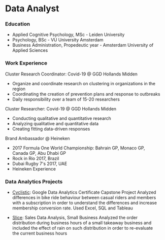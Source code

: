 # Data Analyst

### Education
- Applied Cognitive Psychology, MSc - Leiden University
- Psychology, BSc - VU University Amsterdam
- Business Administration, Propedeutic year - Amsterdam University of Applied Sciences

### Work Experience
Cluster Research Coordinator: Covid-19 @ GGD Hollands Midden
- Organize and coordinate research on clustering in organizations in the region
- Coordinating the creation of prevention plans and response to outbreaks
- Daily responsibility over a team of 15-20 researchers
  
Cluster Researcher: Covid-19 @ GGD Hollands Midden
- Conducting qualitative and quantitative research
- Analyzing qualitative and quantitative data
- Creating fitting data-driven responses

Brand Ambassador @ Heineken
- 2017 Formula One World Championship: Bahrain GP, Monaco GP, Canada GP, Abu Dhabi GP
- Rock in Rio 2017, Brazil
- Dubai Rugby 7's 2017, UAE
- Heineken Experience

### Data Analytics Projects
- [Cyclistic](Projects/Cyclistic): Google Data Analytics Certificate Capstone Project
Analyzed differences in bike ride behaviour between casual riders and members with a subscription in order to understand the differences and increase membership conversion rate. Used Excel, SQL and Tableau
  
- [Slice](Projects/Slice): Sales Data Analysis, Small Business
Analyzed the order distribution during business hours of a small takeaway business and included the effect of rain on such distribution in order to re-evaluate the current business hours
